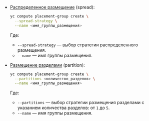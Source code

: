 * [Распределенное размещение](../../compute/concepts/placement-groups.md#spread) (spread):

  ```bash
  yc compute placement-group create \
    --spread-strategy \
    --name <имя_группы_размещения>
  ```

  Где:

  * `--spread-strategy` — выбор стратегии распределенного размещения.
  * `--name` — имя группы размещения.

* [Размещение разделами](../../compute/concepts/placement-groups.md#partition) (partition):

  ```bash
  yc compute placement-group create \
    --partitions <количество_разделов> \
    --name <имя_группы_размещения>
  ```

  Где:

  * `--partitions` — выбор стратегии размещения разделами с указанием количества разделов: от `1` до `5`.
  * `--name` — имя группы размещения.
